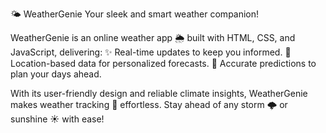 🌤️ WeatherGenie
Your sleek and smart weather companion!

WeatherGenie is an online weather app 🌦️ built with HTML, CSS, and JavaScript, delivering:
✨ Real-time updates to keep you informed.
📍 Location-based data for personalized forecasts.
📅 Accurate predictions to plan your days ahead.

With its user-friendly design and reliable climate insights, WeatherGenie makes weather tracking 🌈 effortless. Stay ahead of any storm 🌩️ or sunshine ☀️ with ease!

